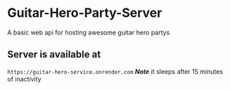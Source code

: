 # Guitar-Hero-Party-Server
A basic web api for hosting awesome guitar hero partys

## Server is available at
`https://guitar-hero-service.onrender.com`
***Note*** it sleeps after 15 minutes of inactivity
